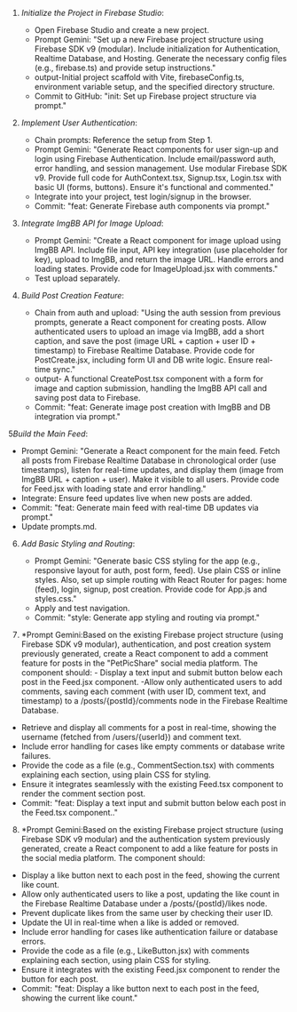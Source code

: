 1. *Initialize the Project in Firebase Studio*:
    - Open Firebase Studio and create a new project.
    - Prompt Gemini: "Set up a new Firebase project structure using Firebase SDK v9 (modular). Include initialization for Authentication, Realtime Database, and Hosting. Generate the necessary config files (e.g., firebase.ts) and provide setup instructions."
    - output-Initial project scaffold with Vite, firebaseConfig.ts, environment variable setup, and the specified directory structure.
    - Commit to GitHub:  "init: Set up Firebase project structure via prompt."
   

2. *Implement User Authentication*:
    - Chain prompts: Reference the setup from Step 1.
    - Prompt Gemini: "Generate React components for user sign-up and login using Firebase Authentication. Include email/password auth, error handling, and session management. Use modular Firebase SDK v9. Provide full code for AuthContext.tsx, Signup.tsx, Login.tsx with basic UI (forms, buttons). Ensure it's functional and commented."
    - Integrate into your project, test login/signup in the browser.
    - Commit: "feat: Generate Firebase auth components via prompt."

3. *Integrate ImgBB API for Image Upload*:
    - Prompt Gemini: "Create a React component for image upload using ImgBB API. Include file input, API key integration (use placeholder for key), upload to ImgBB, and return the image URL. Handle errors and loading states. Provide code for ImageUpload.jsx with comments."
    - Test upload separately.

4. *Build Post Creation Feature*:
    - Chain from auth and upload: "Using the auth session from previous prompts, generate a React component for creating posts. Allow authenticated users to upload an image via ImgBB, add a short caption, and save the post (image URL + caption + user ID + timestamp) to Firebase Realtime Database. Provide code for PostCreate.jsx, including form UI and DB write logic. Ensure real-time sync."
    - output- A functional CreatePost.tsx component with a form for image and caption submission, handling the ImgBB API call and saving post data to Firebase.
    - Commit: "feat: Generate image post creation with ImgBB and DB integration via prompt."

5*Build the Main Feed*:
   - Prompt Gemini: "Generate a React component for the main feed. Fetch all posts from Firebase Realtime Database in chronological order (use timestamps), listen for real-time updates, and display them (image from ImgBB URL + caption + user). Make it visible to all users. Provide code for Feed.jsx with loading state and error handling."
   - Integrate: Ensure feed updates live when new posts are added.
   - Commit: "feat: Generate main feed with real-time DB updates via prompt."
   - Update prompts.md.

6. *Add Basic Styling and Routing*:
    - Prompt Gemini: "Generate basic CSS styling for the app (e.g., responsive layout for auth, post form, feed). Use plain CSS or inline styles. Also, set up simple routing with React Router for pages: home (feed), login, signup, post creation. Provide code for App.js and styles.css."
    - Apply and test navigation.
    - Commit: "style: Generate app styling and routing via prompt."

7. *Prompt Gemini:Based on the existing Firebase project structure (using Firebase SDK v9 modular), authentication, and post creation system previously generated, create a React component to add a comment feature for posts in the "PetPicShare" social media platform. The component should: - Display a text input and submit button
below each post in the Feed.jsx component. 
-Allow only authenticated users to add comments, saving each comment (with user ID, comment text, and timestamp) to a /posts/{postId}/comments node in the Firebase Realtime Database. 
- Retrieve and display all comments for a post in real-time, showing the username (fetched from /users/{userId}) and comment text. 
- Include error handling for cases like empty comments or database write failures. 
- Provide the code as a file (e.g., CommentSection.tsx) with comments explaining each section, using plain CSS for styling. 
- Ensure it integrates seamlessly with the existing Feed.tsx component to render the comment section post.
- Commit: "feat: Display a text input and submit button below each post in the Feed.tsx component.."

8. *Prompt Gemini:Based on the existing Firebase project structure (using Firebase SDK v9 modular) and the authentication system previously generated, create a React component to add a like feature for posts in the social media platform. The component should:
- Display a like button next to each post in the feed, showing the current like count.
- Allow only authenticated users to like a post, updating the like count in the Firebase Realtime Database under a /posts/{postId}/likes node.
- Prevent duplicate likes from the same user by checking their user ID.
- Update the UI in real-time when a like is added or removed.
- Include error handling for cases like authentication failure or database errors.
- Provide the code as a file (e.g., LikeButton.jsx) with comments explaining each section, using plain CSS for styling.
- Ensure it integrates with the existing Feed.jsx component to render the button for each post.
- Commit: "feat: Display a like button next to each post in the feed, showing the current like count."



